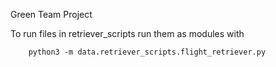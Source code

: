 Green Team Project

To run files in retriever_scripts run them as modules with

```
    python3 -m data.retriever_scripts.flight_retriever.py 

```

